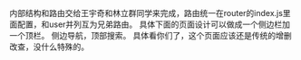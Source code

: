内部结构和路由交给王宇奇和林立群同学来完成，路由统一在router的index.js里面配置，和user并列互为兄弟路由。
具体下面的页面设计可以做成一个侧边栏加一个顶栏。
侧边导航，顶部搜索。
具体看你们了，这个页面应该还是传统的增删改查，没什么特殊的。